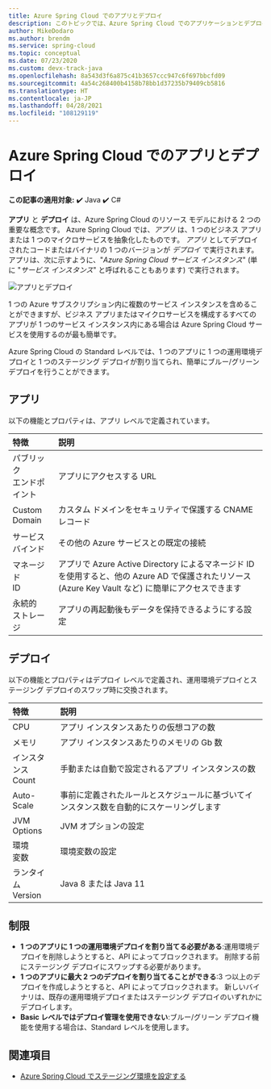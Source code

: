 ```yaml
---
title: Azure Spring Cloud でのアプリとデプロイ
description: このトピックでは、Azure Spring Cloud でのアプリケーションとデプロイの違いについて説明します。
author: MikeDodaro
ms.author: brendm
ms.service: spring-cloud
ms.topic: conceptual
ms.date: 07/23/2020
ms.custom: devx-track-java
ms.openlocfilehash: 8a543d3f6a875c41b3657ccc947c6f697bbcfd09
ms.sourcegitcommit: 4a54c268400b4158b78bb1d37235b79409cb5816
ms.translationtype: HT
ms.contentlocale: ja-JP
ms.lasthandoff: 04/28/2021
ms.locfileid: "108129119"
---
```

# <a name="app-and-deployment-in-azure-spring-cloud"></a>Azure Spring Cloud でのアプリとデプロイ

**この記事の適用対象:** ✔️ Java ✔️ C#

**アプリ** と **デプロイ** は、Azure Spring Cloud のリソース モデルにおける 2 つの重要な概念です。 Azure Spring Cloud では、*アプリ* は、1 つのビジネス アプリまたは 1 つのマイクロサービスを抽象化したものです。  *アプリ* としてデプロイされたコードまたはバイナリの 1 つのバージョンが *デプロイ* で実行されます。  アプリは、次に示すように、"*Azure Spring Cloud サービス インスタンス*" (単に "*サービス インスタンス*" と呼ばれることもあります) で実行されます。

 ![アプリとデプロイ](./media/spring-cloud-app-and-deployment/app-deployment-rev.png)

1 つの Azure サブスクリプション内に複数のサービス インスタンスを含めることができますが、ビジネス アプリまたはマイクロサービスを構成するすべてのアプリが 1 つのサービス インスタンス内にある場合は Azure Spring Cloud サービスを使用するのが最も簡単です。

Azure Spring Cloud の Standard レベルでは、1 つのアプリに 1 つの運用環境デプロイと 1 つのステージング デプロイが割り当てられ、簡単にブルー/グリーン デプロイを行うことができます。

## <a name="app"></a>アプリ
以下の機能とプロパティは、アプリ レベルで定義されています。

| 特徴 | 説明 |
|:--|:----------------|
| パブリック</br>エンドポイント | アプリにアクセスする URL |
| Custom</br>Domain | カスタム ドメインをセキュリティで保護する CNAME レコード |
| サービス</br>バインド | その他の Azure サービスとの既定の接続 |
| マネージド</br>ID | アプリで Azure Active Directory によるマネージド ID を使用すると、他の Azure AD で保護されたリソース (Azure Key Vault など) に簡単にアクセスできます |
| 永続的</br>ストレージ | アプリの再起動後もデータを保持できるようにする設定 |

## <a name="deployment"></a>デプロイ

以下の機能とプロパティはデプロイ レベルで定義され、運用環境デプロイとステージング デプロイのスワップ時に交換されます。

| 特徴 | 説明 |
|:--|:----------------|
| CPU | アプリ インスタンスあたりの仮想コアの数 |
| メモリ | アプリ インスタンスあたりのメモリの Gb 数|
| インスタンス</br>Count | 手動または自動で設定されるアプリ インスタンスの数 |
| Auto-Scale | 事前に定義されたルールとスケジュールに基づいてインスタンス数を自動的にスケーリングします |
| JVM</br>Options | JVM オプションの設定  |
| 環境</br>変数 | 環境変数の設定 |
| ランタイム</br>Version | Java 8 または Java 11|

## <a name="restrictions"></a>制限

* **1 つのアプリに 1 つの運用環境デプロイを割り当てる必要がある**:運用環境デプロイを削除しようとすると、API によってブロックされます。 削除する前にステージング デプロイにスワップする必要があります。
* **1 つのアプリに最大 2 つのデプロイを割り当てることができる**:3 つ以上のデプロイを作成しようとすると、API によってブロックされます。 新しいバイナリは、既存の運用環境デプロイまたはステージング デプロイのいずれかにデプロイします。
* **Basic レベルではデプロイ管理を使用できない**:ブルー/グリーン デプロイ機能を使用する場合は、Standard レベルを使用します。

## <a name="see-also"></a>関連項目
* [Azure Spring Cloud でステージング環境を設定する](./how-to-staging-environment.md)